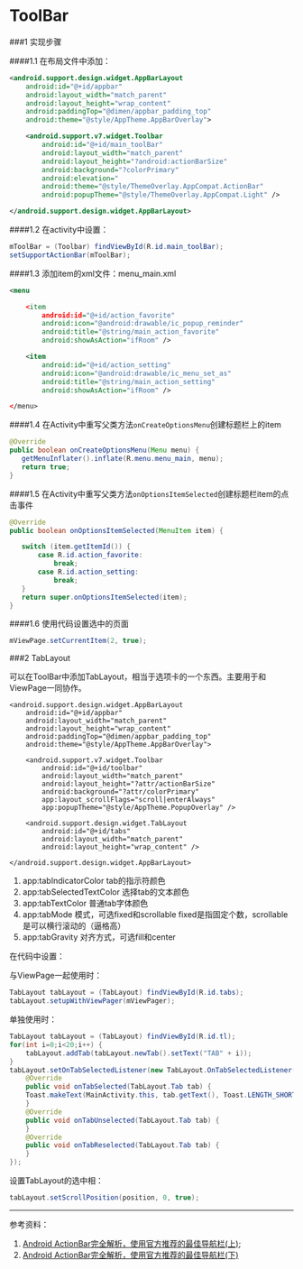 # ToolBar

###1 实现步骤

####1.1 在布局文件中添加：

``` xml
<android.support.design.widget.AppBarLayout
	android:id="@+id/appbar"
	android:layout_width="match_parent"
	android:layout_height="wrap_content"
	android:paddingTop="@dimen/appbar_padding_top"
	android:theme="@style/AppTheme.AppBarOverlay">

	<android.support.v7.widget.Toolbar
		android:id="@+id/main_toolBar"
		android:layout_width="match_parent"
		android:layout_height="?android:actionBarSize"
		android:background="?colorPrimary"
		android:elevation="                                               1dp"
		android:theme="@style/ThemeOverlay.AppCompat.ActionBar"
		android:popupTheme="@style/ThemeOverlay.AppCompat.Light" />

</android.support.design.widget.AppBarLayout>
```

####1.2 在activity中设置：

``` java
mToolBar = (Toolbar) findViewById(R.id.main_toolBar);
setSupportActionBar(mToolBar);
```

####1.3 添加item的xml文件：menu_main.xml

``` xml
<menu 

    <item
        android:id="@+id/action_favorite"
        android:icon="@android:drawable/ic_popup_reminder"
        android:title="@string/main_action_favorite"
        android:showAsAction="ifRoom" />

    <item
        android:id="@+id/action_setting"
        android:icon="@android:drawable/ic_menu_set_as"
        android:title="@string/main_action_setting"
        android:showAsAction="ifRoom" />

</menu>
```

####1.4 在Activity中重写父类方法`onCreateOptionsMenu`创建标题栏上的item

``` java
@Override
public boolean onCreateOptionsMenu(Menu menu) {
   getMenuInflater().inflate(R.menu.menu_main, menu);
   return true;
}
```

####1.5 在Activity中重写父类方法`onOptionsItemSelected`创建标题栏item的点击事件

``` java
@Override
public boolean onOptionsItemSelected(MenuItem item) {

   switch (item.getItemId()) {
       case R.id.action_favorite:
           break;
       case R.id.action_setting:
           break;
   }
   return super.onOptionsItemSelected(item);
}
```

####1.6 使用代码设置选中的页面

``` java
mViewPage.setCurrentItem(2, true);
```

###2 TabLayout

可以在ToolBar中添加TabLayout，相当于选项卡的一个东西。主要用于和ViewPage一同协作。

```
<android.support.design.widget.AppBarLayout
	android:id="@+id/appbar"
	android:layout_width="match_parent"
	android:layout_height="wrap_content"
	android:paddingTop="@dimen/appbar_padding_top"
	android:theme="@style/AppTheme.AppBarOverlay">

	<android.support.v7.widget.Toolbar
		android:id="@+id/toolbar"
		android:layout_width="match_parent"
		android:layout_height="?attr/actionBarSize"
		android:background="?attr/colorPrimary"
		app:layout_scrollFlags="scroll|enterAlways"
		app:popupTheme="@style/AppTheme.PopupOverlay" />

	<android.support.design.widget.TabLayout
		android:id="@+id/tabs"
		android:layout_width="match_parent"
		android:layout_height="wrap_content" />

</android.support.design.widget.AppBarLayout>
```

1. app:tabIndicatorColor tab的指示符颜色
2. app:tabSelectedTextColor 选择tab的文本颜色
3. app:tabTextColor 普通tab字体颜色
4. app:tabMode 模式，可选fixed和scrollable fixed是指固定个数，scrollable是可以横行滚动的（逼格高）
5. app:tabGravity 对齐方式，可选fill和center

在代码中设置：

与ViewPage一起使用时：

``` java
TabLayout tabLayout = (TabLayout) findViewById(R.id.tabs);
tabLayout.setupWithViewPager(mViewPager);
```

单独使用时：

``` java
TabLayout tabLayout = (TabLayout) findViewById(R.id.tl);
for(int i=0;i<20;i++) {
	tabLayout.addTab(tabLayout.newTab().setText("TAB" + i));
}
tabLayout.setOnTabSelectedListener(new TabLayout.OnTabSelectedListener() {
	@Override
	public void onTabSelected(TabLayout.Tab tab) {
	Toast.makeText(MainActivity.this, tab.getText(), Toast.LENGTH_SHORT).show();
	}
	@Override
	public void onTabUnselected(TabLayout.Tab tab) {
	}
	@Override
	public void onTabReselected(TabLayout.Tab tab) {
	}
});
```

设置TabLayout的选中相：

``` java
tabLayout.setScrollPosition(position, 0, true);
```

***

参考资料：

1. [Android ActionBar完全解析，使用官方推荐的最佳导航栏(上)](http://blog.csdn.net/guolin_blog/article/details/18234477);
2. [Android ActionBar完全解析，使用官方推荐的最佳导航栏(下)](http://blog.csdn.net/guolin_blog/article/details/25466665)


